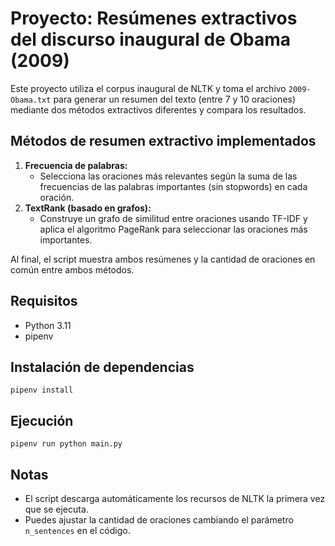# Proyecto: Resúmenes extractivos del discurso inaugural de Obama (2009)

Este proyecto utiliza el corpus inaugural de NLTK y toma el archivo `2009-Obama.txt` para generar un resumen del texto (entre 7 y 10 oraciones) mediante dos métodos extractivos diferentes y compara los resultados.

## Métodos de resumen extractivo implementados

1. **Frecuencia de palabras:**
   - Selecciona las oraciones más relevantes según la suma de las frecuencias de las palabras importantes (sin stopwords) en cada oración.
2. **TextRank (basado en grafos):**
   - Construye un grafo de similitud entre oraciones usando TF-IDF y aplica el algoritmo PageRank para seleccionar las oraciones más importantes.

Al final, el script muestra ambos resúmenes y la cantidad de oraciones en común entre ambos métodos.

## Requisitos
- Python 3.11
- pipenv

## Instalación de dependencias

```
pipenv install
```

## Ejecución

```
pipenv run python main.py
```

## Notas
- El script descarga automáticamente los recursos de NLTK la primera vez que se ejecuta.
- Puedes ajustar la cantidad de oraciones cambiando el parámetro `n_sentences` en el código. 